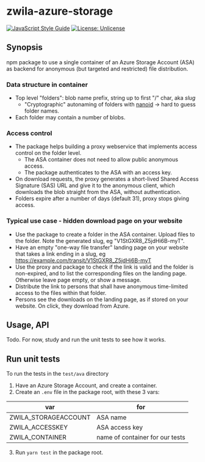 # zwila-azure-storage

[![JavaScript Style Guide](https://img.shields.io/badge/code_style-standard-brightgreen.svg)](https://standardjs.com) [![License: Unlicense](https://img.shields.io/badge/license-Unlicense-blue.svg)](http://unlicense.org/)

## Synopsis

npm package to use a single container of an Azure Storage Account (ASA) as backend for anonymous (but targeted and restricted) file distribution.

### Data structure in container
* Top level "folders": blob name prefix, string up to first "/" char, aka _slug_
  * "Cryptographic" autonaming of folders with [nanoid](https://www.npmjs.com/package/nanoid) -> hard to guess folder names.
* Each folder may contain a number of blobs.

### Access control
* The package helps building a proxy webservice that implements access control on the folder level.
  * The ASA container does not need to allow public anonymous access.
  * The package authenticates to the ASA with an access key. 
* On download requests, the proxy generates a short-lived Shared Access Signature (SAS) URL and give it to the anonymous client, which downloads the blob straight from the ASA, without authentication.
* Folders expire after a number of days (default 31), proxy stops giving access.

### Typical use case - hidden download page on your website
* Use the package to create a folder in the ASA container. Upload files to the folder. Note the generated slug, eg "V1StGXR8_Z5jdHi6B-myT".
* Have an empty "one-way file transfer" landing page on your website that takes a link ending in a slug, eg https://example.com/transit/V1StGXR8_Z5jdHi6B-myT
* Use the proxy and package to check if the link is valid and the folder is non-expired, and to list the corresponding files on the landing page. Otherwise leave page empty, or show a message.
* Distribute the link to persons that shall have anonymous time-limited access to the files within that folder.
* Persons see the downloads on the landing page, as if stored on your website. On click, they download from Azure.

## Usage, API

Todo. For now, study and run the unit tests to see how it works.

## Run unit tests
To run the tests in the `test/ava` directory
1. Have an Azure Storage Account, and create a container.
1. Create an `.env` file in the package root, with these 3 vars:

var | for
-|-
ZWILA_STORAGEACCOUNT | ASA name
ZWILA_ACCESSKEY | ASA access key
ZWILA_CONTAINER | name of container for our tests
 
3. Run `yarn test` in the package root.

